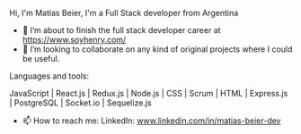 Hi, I'm Matias Beier, I'm a Full Stack developer from Argentina

- 🌱 I’m about to finish the full stack developer career at https://www.soyhenry.com/
- 👯 I’m looking to collaborate on any kind of original projects where I could be useful.

Languages and tools:

JavaScript | React.js | Redux.js | Node.js | CSS | Scrum | HTML | Express.js | PostgreSQL | Socket.io | Sequelize.js

- 📫 How to reach me: LinkedIn: www.linkedin.com/in/matias-beier-dev
